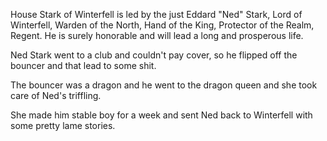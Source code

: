 House Stark of Winterfell is led by the just Eddard "Ned" Stark, Lord of
Winterfell, Warden of the North, Hand of the King, Protector of the Realm,
Regent.  He is surely honorable and will lead a long and prosperous life.

Ned Stark went to a club and couldn't pay cover, so he flipped off the bouncer and that lead to some shit.

The bouncer was a dragon and he went to the dragon queen and she took care of Ned's triffling.

She made him stable boy for a week and sent Ned back to Winterfell with some pretty lame stories.
